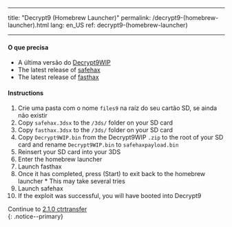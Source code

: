 * * *

title: "Decrypt9 (Homebrew Launcher)" permalink: /decrypt9-(homebrew-launcher).html lang: en_US ref: decrypt9-(homebrew-launcher)

* * *

#### O que precisa

* A última versão do [Decrypt9WIP](https://github.com/d0k3/Decrypt9WIP/releases/latest/)
* The latest release of [safehax](https://github.com/TiniVi/safehax/releases/latest)
* The latest release of [fasthax](https://github.com/nedwill/fasthax/releases/latest)

#### Instructions

  1. Crie uma pasta com o nome `files9` na raíz do seu cartão SD, se ainda não existir
  2. Copy `safehax.3dsx` to the `/3ds/` folder on your SD card
  3. Copy `fasthax.3dsx` to the `/3ds/` folder on your SD card
  4. Copy `Decrypt9WIP.bin` from the Decrypt9WIP `.zip` to the root of your SD card and rename `Decrypt9WIP.bin` to `safehaxpayload.bin`
  5. Reinsert your SD card into your 3DS
  6. Enter the homebrew launcher
  7. Launch fasthax
  8. Once it has completed, press (Start) to exit back to the homebrew launcher 
    * This may take several tries
  9. Launch safehax
 10. If the exploit was successful, you will have booted into Decrypt9

Continue to [2.1.0 ctrtransfer](2.1.0-ctrtransfer)  
{: .notice--primary}